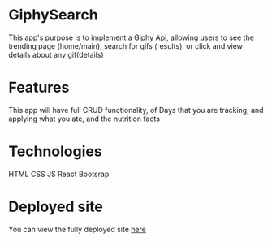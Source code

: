 # GiphySearch
This app's purpose is to implement a Giphy Api, allowing users to see the trending page (home/main), search for gifs (results), or click and view details about any gif(details)

# Features
This app will have full CRUD functionality, of Days that you are tracking, and applying what you ate, and the nutrition facts

# Technologies
HTML
CSS
JS
React
Bootsrap

# Deployed site
You can view the fully deployed site [here](https://mnieginski-giphy-api-app.netlify.app/)
